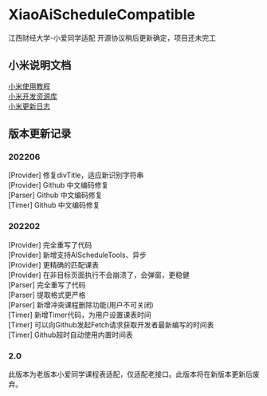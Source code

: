 # XiaoAiScheduleCompatible
江西财经大学-小爱同学适配
开源协议稍后更新确定，项目还未完工

## 小米说明文档
[小米使用教程](https://open-schedule-prod.ai.xiaomi.com/docs/#/help/)  
[小米开发资源库](https://open-schedule-prod.ai.xiaomi.com/docs/#/assets/)  
[小米更新日志](https://open-schedule-prod.ai.xiaomi.com/docs/#/release/)  

## 版本更新记录
### 202206
[Provider] 修复divTitle，适应新识别字符串  
[Provider] Github 中文编码修复  
[Parser] Github 中文编码修复  
[Timer] Github 中文编码修复  

### 202202
[Provider] 完全重写了代码  
[Provider] 新增支持AIScheduleTools、异步  
[Provider] 更精确的匹配课表  
[Provider] 在非目标页面执行不会崩溃了，会弹窗，更稳健  
[Parser] 完全重写了代码  
[Parser] 提取格式更严格  
[Parser] 新增冲突课程删除功能(用户不可关闭)  
[Timer] 新增Timer代码，为用户设置课表时间  
[Timer] 可以向Github发起Fetch请求获取开发者最新编写的时间表  
[Timer] Github超时自动使用内置时间表  

### 2.0
此版本为老版本小爱同学课程表适配，仅适配老接口。此版本将在新版本更新后废弃。
